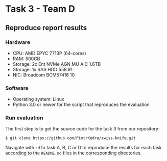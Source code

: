 # Task 3 - Team D

## Reproduce report results

### Hardware

- CPU: AMD EPYC 7713P (64-cores)
- RAM: 500GB
- Storage: 2x Ent NVMe AGN MU AIC 1.6TB
- Storage: 1x SAS HDD 558.91
- NIC: Broadcom BCM57416 10

### Software

- Operating system: Linux
- Python 3.0 or newer for the script that reproduces the evaluation

### Run evaluation

The first step is to get the source code for the task 3 from our repository:

```console
$ git clone https://github.com/PiotrKedra/swiss-knife.git
```

Navigate with ```cd``` to task A, B, C or D to reproduce the results for each task according to the ```README.md```
files in the corresponding directories.